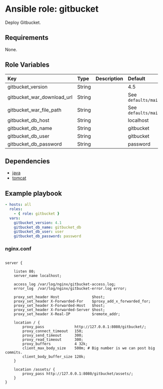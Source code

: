 # Ansible role: gitbucket
Deploy Gitbucket.

## Requirements
None.

## Role Variables
|Key|Type|Description|Default|
|:--|:---|:----------|:------|
|gitbucket_version|String||4.5|
|gitbucket_war_download_url|String||See `defaults/main.yml`|
|gitbucket_war_file_path|String||See `defaults/main.yml`|
|gitbucket_db_host|String||localhost|
|gitbucket_db_name|String||gitbucket|
|gitbucket_db_user|String||gitbucket|
|gitbucket_db_password|String||password|

## Dependencies
- [java](https://github.com/shomatan/ansible-java.git)
- [tomcat](https://github.com/shomatan/ansible-tomcat.git)

## Example playbook

```yaml
- hosts: all
  roles:
    - { role: gitbucket }
  vars:
    gitbucket_version: 4.1
    gitbucket_db_name: gitbucket_db
    gitbucket_db_user: user
    gitbucket_db_password: password
```

### nginx.conf

```nginx

server {

    listen 80;
    server_name localhost;

    access_log /var/log/nginx/gitbucket-access.log;
    error_log  /var/log/nginx/gitbucket-error.log error;

    proxy_set_header Host               $host;
    proxy_set_header X-Forwarded-For    $proxy_add_x_forwarded_for;
    proxy_set_header X-Forwarded-Host   $host;
    proxy_set_header X-Forwarded-Server $host;
    proxy_set_header X-Real-IP          $remote_addr;

    location / {
        proxy_pass              http://127.0.0.1:8080/gitbucket/;
        proxy_connect_timeout   150;
        proxy_send_timeout      300;
        proxy_read_timeout      300;
        proxy_buffers           4 32k;
        client_max_body_size    500m; # Big number is we can post big commits.
        client_body_buffer_size 128k;
    }

    location /assets/ {
        proxy_pass http://127.0.0.1:8080/gitbucket/assets/;
    }
}

```
